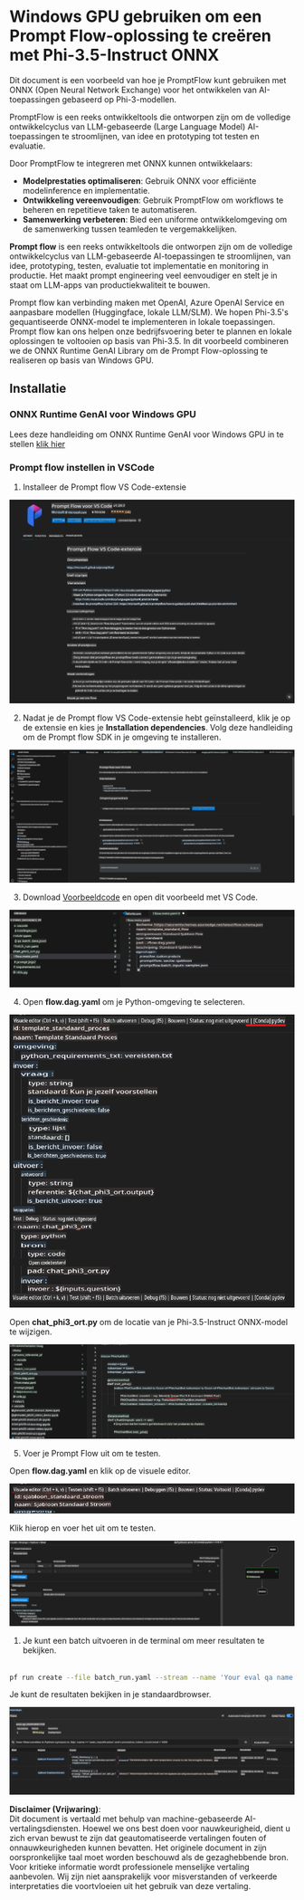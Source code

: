 # Windows GPU gebruiken om een Prompt Flow-oplossing te creëren met Phi-3.5-Instruct ONNX

Dit document is een voorbeeld van hoe je PromptFlow kunt gebruiken met ONNX (Open Neural Network Exchange) voor het ontwikkelen van AI-toepassingen gebaseerd op Phi-3-modellen.

PromptFlow is een reeks ontwikkeltools die ontworpen zijn om de volledige ontwikkelcyclus van LLM-gebaseerde (Large Language Model) AI-toepassingen te stroomlijnen, van idee en prototyping tot testen en evaluatie.

Door PromptFlow te integreren met ONNX kunnen ontwikkelaars:

- **Modelprestaties optimaliseren**: Gebruik ONNX voor efficiënte modelinference en implementatie.  
- **Ontwikkeling vereenvoudigen**: Gebruik PromptFlow om workflows te beheren en repetitieve taken te automatiseren.  
- **Samenwerking verbeteren**: Bied een uniforme ontwikkelomgeving om de samenwerking tussen teamleden te vergemakkelijken.

**Prompt flow** is een reeks ontwikkeltools die ontworpen zijn om de volledige ontwikkelcyclus van LLM-gebaseerde AI-toepassingen te stroomlijnen, van idee, prototyping, testen, evaluatie tot implementatie en monitoring in productie. Het maakt prompt engineering veel eenvoudiger en stelt je in staat om LLM-apps van productiekwaliteit te bouwen.

Prompt flow kan verbinding maken met OpenAI, Azure OpenAI Service en aanpasbare modellen (Huggingface, lokale LLM/SLM). We hopen Phi-3.5's gequantiseerde ONNX-model te implementeren in lokale toepassingen. Prompt flow kan ons helpen onze bedrijfsvoering beter te plannen en lokale oplossingen te voltooien op basis van Phi-3.5. In dit voorbeeld combineren we de ONNX Runtime GenAI Library om de Prompt Flow-oplossing te realiseren op basis van Windows GPU.

## **Installatie**

### **ONNX Runtime GenAI voor Windows GPU**

Lees deze handleiding om ONNX Runtime GenAI voor Windows GPU in te stellen [klik hier](./ORTWindowGPUGuideline.md)

### **Prompt flow instellen in VSCode**

1. Installeer de Prompt flow VS Code-extensie

![pfvscode](../../../../../../translated_images/pfvscode.79f42ae5dd93ed35c19d6d978ae75831fef40e0b8440ee48b893b5a0597d2260.nl.png)

2. Nadat je de Prompt flow VS Code-extensie hebt geïnstalleerd, klik je op de extensie en kies je **Installation dependencies**. Volg deze handleiding om de Prompt flow SDK in je omgeving te installeren.

![pfsetup](../../../../../../translated_images/pfsetup.0c82d99c7760aac29833b37faf4329e67e22279b1c5f37a73724dfa9ebaa32ee.nl.png)

3. Download [Voorbeeldcode](../../../../../../code/09.UpdateSamples/Aug/pf/onnx_inference_pf) en open dit voorbeeld met VS Code.

![pfsample](../../../../../../translated_images/pfsample.7bf40b133a558d86356dd6bc0e480bad2659d9c5364823dae9b3e6784e6f2d25.nl.png)

4. Open **flow.dag.yaml** om je Python-omgeving te selecteren.

![pfdag](../../../../../../translated_images/pfdag.c5eb356fa3a96178cd594de9a5da921c4bbe646a9946f32aa20d344ccbeb51a0.nl.png)

   Open **chat_phi3_ort.py** om de locatie van je Phi-3.5-Instruct ONNX-model te wijzigen.

![pfphi](../../../../../../translated_images/pfphi.fff4b0afea47c92c8481174dbf3092823906fca5b717fc642f78947c3e5bbb39.nl.png)

5. Voer je Prompt Flow uit om te testen.

Open **flow.dag.yaml** en klik op de visuele editor.

![pfv](../../../../../../translated_images/pfv.7af6ecd65784a98558b344ba69b5ba6233876823fb435f163e916a632394fc1e.nl.png)

Klik hierop en voer het uit om te testen.

![pfflow](../../../../../../translated_images/pfflow.9697e0fda67794bb0cf4b78d52e6f5a42002eec935bc2519933064afbbdd34f0.nl.png)

1. Je kunt een batch uitvoeren in de terminal om meer resultaten te bekijken.

```bash

pf run create --file batch_run.yaml --stream --name 'Your eval qa name'    

```

Je kunt de resultaten bekijken in je standaardbrowser.

![pfresult](../../../../../../translated_images/pfresult.972eb57dd5bec646e1aa01148991ba8959897efea396e42cf9d7df259444878d.nl.png)

**Disclaimer (Vrijwaring)**:  
Dit document is vertaald met behulp van machine-gebaseerde AI-vertalingsdiensten. Hoewel we ons best doen voor nauwkeurigheid, dient u zich ervan bewust te zijn dat geautomatiseerde vertalingen fouten of onnauwkeurigheden kunnen bevatten. Het originele document in zijn oorspronkelijke taal moet worden beschouwd als de gezaghebbende bron. Voor kritieke informatie wordt professionele menselijke vertaling aanbevolen. Wij zijn niet aansprakelijk voor misverstanden of verkeerde interpretaties die voortvloeien uit het gebruik van deze vertaling.